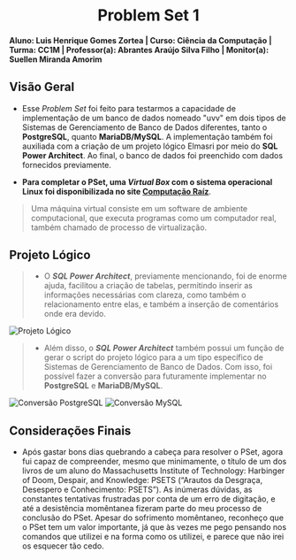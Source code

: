 <div align="center">
 
  # Problem Set 1
 
</div>

#### Aluno: Luis Henrique Gomes Zortea | Curso: Ciência da Computação | Turma: CC1M | Professor(a): Abrantes Araújo Silva Filho | Monitor(a): Suellen Miranda Amorim  

## Visão Geral

- Esse *Problem Set* foi feito para testarmos a capacidade de implementação de um banco de dados nomeado "uvv" em dois tipos de Sistemas de Gerenciamento de Banco de Dados diferentes, tanto o **PostgreSQL**, quanto **MariaDB/MySQL**. A implementação também foi auxiliada com a criação de um projeto lógico Elmasri por meio do **SQL Power Architect**. Ao final, o banco de dados foi preenchido com dados fornecidos previamente.

- **__Para completar o PSet, uma _Virtual Box_ com o sistema operacional Linux foi disponibilizada no site [Computação Raíz](https://www.computacaoraiz.com.br/2022/03/17/maquina-virtual-para-o-estudo-de-sistemas-de-gerenciamento-de-bancos-de-dados-db-server/)__**.
> Uma máquina virtual consiste em um software de ambiente computacional, que executa programas como um computador real, também chamado de processo de virtualização.

## Projeto Lógico

> - O **_SQL Power Architect_**, previamente mencionando, foi de enorme ajuda, facilitou a criação de tabelas, permitindo inserir as informações necessárias com clareza, como também o relacionamento entre elas, e também a inserção de comentários onde era devido. 

![Projeto Lógico](https://github.com/LuisHZortea/uvv_bd_cc3m/blob/main/BDI-PrimeiroPeriodo/pset1/imgs/ProjetoLógico.png)

> - Além disso, o **_SQL Power Architect_** também possui um função de gerar o script do projeto lógico para a um tipo específico de Sistemas de Gerenciamento de Banco de Dados. Com isso, foi possível fazer a conversão para futuramente implementar no **PostgreSQL** e **MariaDB/MySQL**.

![Conversão PostgreSQL](https://github.com/LuisHZortea/uvv_bd_cc3m/blob/main/BDI-PrimeiroPeriodo/pset1/imgs/ConversãoPostgreSQL.png)
![Conversão MySQL](https://github.com/LuisHZortea/uvv_bd_cc3m/blob/main/BDI-PrimeiroPeriodo/pset1/imgs/ConversãoMySQL.png)

## Considerações Finais

- Após gastar bons dias quebrando a cabeça para resolver o PSet, agora fui capaz de compreender, mesmo que minimamente, o título de um dos livros de um aluno do Massachusetts Institute of Technology: Harbinger of Doom, Despair, and Knowledge: PSETS (“Arautos da Desgraça, Desespero e Conhecimento: PSETS”). As inúmeras dúvidas, as constantes tentativas frustradas por conta de um erro de digitação, e até a desistência momêntanea fizeram parte do meu processo de conclusão do PSet. Apesar do sofrimento momêntaneo, reconheço que o PSet tem um valor importante, já que às vezes me pego pensando nos comandos que utilizei e na forma como os utilizei, e parece que não irei os esquecer tão cedo.
